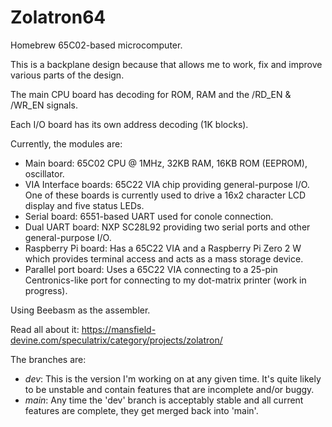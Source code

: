 # Zolatron64

Homebrew 65C02-based microcomputer.

This is a backplane design because that allows me to work, fix and improve various parts of the design.

The main CPU board has decoding for ROM, RAM and the /RD_EN & /WR_EN signals.

Each I/O board has its own address decoding (1K blocks).

Currently, the modules are:
  - Main board: 65C02 CPU @ 1MHz, 32KB RAM, 16KB ROM (EEPROM), oscillator.
  - VIA Interface boards: 65C22 VIA chip providing general-purpose I/O. One of these boards is currently used to drive a 16x2 character LCD display and five status LEDs.
  - Serial board: 6551-based UART used for conole connection.
  - Dual UART board: NXP SC28L92 providing two serial ports and other general-purpose I/O.
  - Raspberry Pi board: Has a 65C22 VIA and a Raspberry Pi Zero 2 W which provides terminal access and acts as a mass storage device.
  - Parallel port board: Uses a 65C22 VIA connecting to a 25-pin Centronics-like port for connecting to my dot-matrix printer (work in progress).

Using Beebasm as the assembler.

Read all about it: https://mansfield-devine.com/speculatrix/category/projects/zolatron/

The branches are:
* _dev_: This is the version I'm working on at any given time. It's quite likely to be unstable and contain features that are incomplete and/or buggy.
* _main_: Any time the 'dev' branch is acceptably stable and all current features are complete, they get merged back into 'main'.
